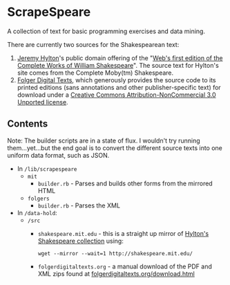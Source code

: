 # ScrapeSpeare

A collection of text for basic programming exercises and data mining.

There are currently two sources for the Shakespearean text:

1. [Jeremy Hylton](https://www.python.org/~jeremy/)'s public domain offering of the "[Web's first edition of the Complete Works of William Shakespeare](http://shakespeare.mit.edu/)". The source text for Hylton's site comes from the Complete Moby(tm) Shakespeare.
2. [Folger Digital Texts](http://http://www.folgerdigitaltexts.org/), which generously provides the source code to its printed editions (sans annotations and other publisher-specific text) for download under a [Creative Commons Attribution-NonCommercial 3.0 Unported license](http://creativecommons.org/licenses/by-nc/3.0/deed.en_US).





## Contents

Note: The builder scripts are in a state of flux. I wouldn't try running them...yet...but the end goal is to convert the different source texts into one uniform data format, such as JSON.

- In `/lib/scrapespeare`
  + `mit`
    + `builder.rb` -  Parses and builds other forms from the mirrored HTML
  + `folgers`
    * `builder.rb` - Parses the XML 
- In `/data-hold`:
  + `/src`
    + `shakespeare.mit.edu` - this is a straight up mirror of [Hylton's Shakespeare collection](http://shakespeare.mit.edu/) using: 

          wget --mirror --wait=1 http://shakespeare.mit.edu/
  
    + `folgerdigitaltexts.org` - a manual download of the PDF and XML zips found at [folgerdigitaltexts.org/download.html](http://www.folgerdigitaltexts.org/download.html)
